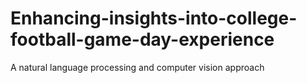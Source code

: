 # Enhancing-insights-into-college-football-game-day-experience
A natural language processing and computer vision approach
